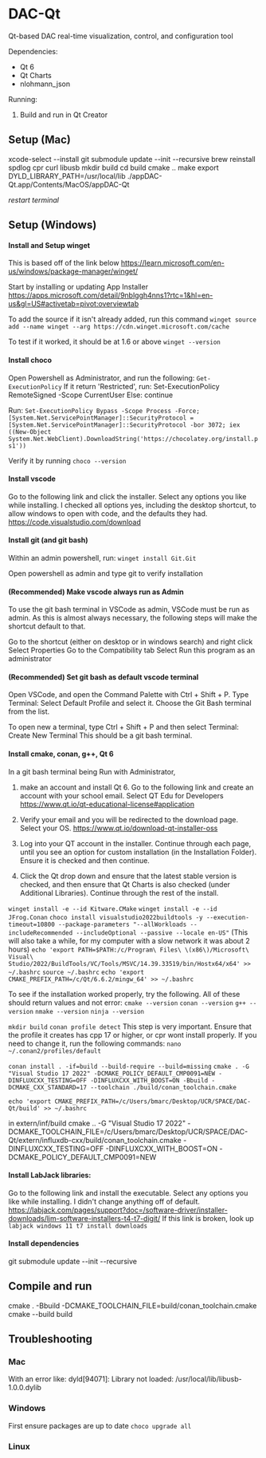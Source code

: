 # DAC-Qt
Qt-based DAC real-time visualization, control, and configuration tool

Dependencies:
- Qt 6
- Qt Charts
- nlohmann_json

Running:
1. Build and run in Qt Creator

## Setup (Mac)
xcode-select --install
git submodule update --init --recursive
brew reinstall spdlog cpr curl libusb
mkdir build
cd build
cmake ..
make
export DYLD_LIBRARY_PATH=/usr/local/lib
./appDAC-Qt.app/Contents/MacOS/appDAC-Qt

*restart terminal*

## Setup (Windows)

#### Install and Setup winget
This is based off of the link below
https://learn.microsoft.com/en-us/windows/package-manager/winget/

Start by installing or updating App Installer
https://apps.microsoft.com/detail/9nblggh4nns1?rtc=1&hl=en-us&gl=US#activetab=pivot:overviewtab

To add the source if it isn't already added, run this command
```winget source add --name winget --arg https://cdn.winget.microsoft.com/cache```

To test if it worked, it should be at 1.6 or above
```winget --version```

#### Install choco
Open Powershell as Administrator, and run the following:
```Get-ExecutionPolicy```
If it return 'Restricted', run:
    Set-ExecutionPolicy RemoteSigned -Scope CurrentUser
Else:
    continue

Run:
```Set-ExecutionPolicy Bypass -Scope Process -Force; [System.Net.ServicePointManager]::SecurityProtocol = [System.Net.ServicePointManager]::SecurityProtocol -bor 3072; iex ((New-Object System.Net.WebClient).DownloadString('https://chocolatey.org/install.ps1'))```

Verify it by running
```choco --version```
    
#### Install vscode
Go to the following link and click the installer. 
Select any options you like while installing. 
I checked all options yes, including the desktop shortcut, to allow windows to open with code, and the defaults they had.
https://code.visualstudio.com/download

#### Install git (and git bash)
Within an admin powershell, run:
    ```winget install Git.Git```

Open powershell as admin and type git to verify installation

#### (Recommended) Make vscode always run as Admin
To use the git bash terminal in VSCode as admin, VSCode must be run as admin.
As this is almost always necessary, the following steps will make the shortcut default to that.

Go to the shortcut (either on desktop or in windows search) and right click 
Select Properties
Go to the Compatibility tab
Select Run this program as an administrator

#### (Recommended) Set git bash as default vscode terminal
Open VSCode, and open the Command Palette with Ctrl + Shift + P.
Type Terminal: Select Default Profile and select it.
Choose the Git Bash terminal from the list.

To open new a terminal, type Ctrl + Shift + P and then select Terminal: Create New Terminal
This should be a git bash terminal.

#### Install cmake, conan, g++, Qt 6 
In a git bash terminal being Run with Administrator,
1. make an account and install Qt 6. Go to the following link and create an account with your school email. Select QT Edu for Developers
https://www.qt.io/qt-educational-license#application

2. Verify your email and you will be redirected to the download page. Select your OS.
https://www.qt.io/download-qt-installer-oss

3. Log into your QT account in the installer. Continue through each page, until you see an option for custom installation (in the Installation Folder). Ensure it is checked and then continue.

4. Click the Qt drop down and ensure that the latest stable version is checked, and then ensure that Qt Charts is also checked (under Additional Libraries). Continue through the rest of the install.

```winget install -e --id Kitware.CMake```
```winget install -e --id JFrog.Conan```
```choco install visualstudio2022buildtools -y --execution-timeout=10800 --package-parameters "--allWorkloads --includeRecommended --includeOptional --passive --locale en-US"``` (This will also take a while, for my computer with a slow network it was about 2 hours)
```echo 'export PATH=$PATH:/c/Program\ Files\ \(x86\)/Microsoft\ Visual\ Studio/2022/BuildTools/VC/Tools/MSVC/14.39.33519/bin/Hostx64/x64' >> ~/.bashrc```
```source ~/.bashrc```
```echo 'export CMAKE_PREFIX_PATH=/c/Qt/6.6.2/mingw_64' >> ~/.bashrc```

To see if the installation worked properly, try the following. All of these should return values and not error:
```cmake --version```
```conan --version```
```g++ --version```
```nmake --version```
```ninja --version```

```mkdir build```
```conan profile detect```
This step is very important. Ensure that the profile it creates has cpp 17 or higher, or cpr wont install properly. If you need to change it, run the following commands:
```nano ~/.conan2/profiles/default```

```conan install . -if=build --build-require --build=missing```
```cmake . -G "Visual Studio 17 2022" -DCMAKE_POLICY_DEFAULT_CMP0091=NEW -DINFLUXCXX_TESTING=OFF -DINFLUXCXX_WITH_BOOST=ON -Bbuild -DCMAKE_CXX_STANDARD=17 --toolchain ./build/conan_toolchain.cmake```

```echo 'export CMAKE_PREFIX_PATH=/c/Users/bmarc/Desktop/UCR/SPACE/DAC-Qt/build' >> ~/.bashrc```


in extern/inf/build
cmake .. -G "Visual Studio 17 2022" -DCMAKE_TOOLCHAIN_FILE=/c/Users/bmarc/Desktop/UCR/SPACE/DAC-Qt/extern/influxdb-cxx/build/conan_toolchain.cmake -DINFLUXCXX_TESTING=OFF -DINFLUXCXX_WITH_BOOST=ON -DCMAKE_POLICY_DEFAULT_CMP0091=NEW

#### Install LabJack libraries:
Go to the following link and install the executable. 
Select any options you like while installing. I didn't change anything off of default.
https://labjack.com/pages/support?doc=/software-driver/installer-downloads/ljm-software-installers-t4-t7-digit/
If this link is broken, look up `labjack windows 11 t7 install downloads`

#### Install dependencies
git submodule update --init --recursive

## Compile and run
cmake . -Bbuild -DCMAKE_TOOLCHAIN_FILE=build/conan_toolchain.cmake
cmake --build build



## Troubleshooting

### Mac
With an error like: dyld[94071]: Library not loaded: /usr/local/lib/libusb-1.0.0.dylib

### Windows
First ensure packages are up to date
```choco upgrade all```



### Linux
  